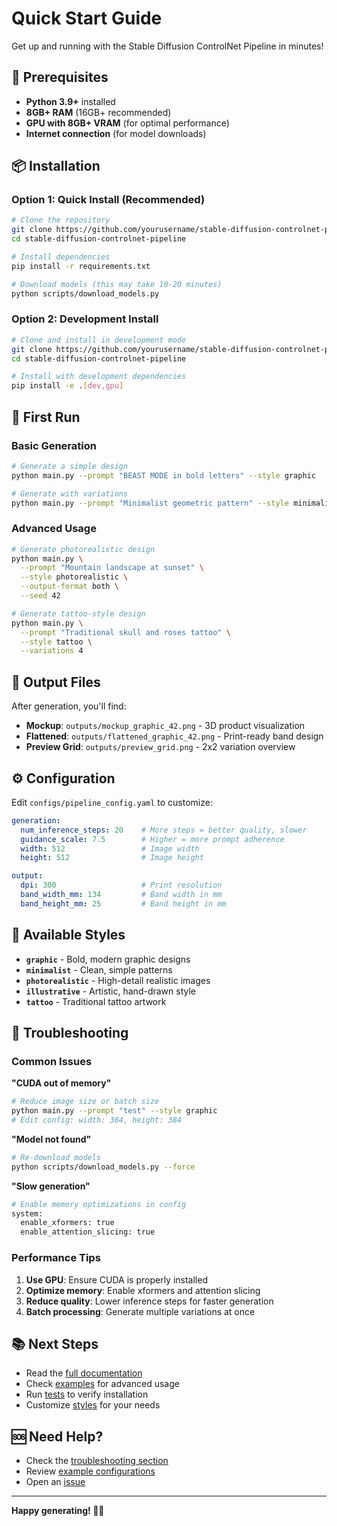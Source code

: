 # Quick Start Guide

Get up and running with the Stable Diffusion ControlNet Pipeline in minutes!

## 🚀 Prerequisites

- **Python 3.9+** installed
- **8GB+ RAM** (16GB+ recommended)
- **GPU with 8GB+ VRAM** (for optimal performance)
- **Internet connection** (for model downloads)

## 📦 Installation

### Option 1: Quick Install (Recommended)

```bash
# Clone the repository
git clone https://github.com/yourusername/stable-diffusion-controlnet-pipeline.git
cd stable-diffusion-controlnet-pipeline

# Install dependencies
pip install -r requirements.txt

# Download models (this may take 10-20 minutes)
python scripts/download_models.py
```

### Option 2: Development Install

```bash
# Clone and install in development mode
git clone https://github.com/yourusername/stable-diffusion-controlnet-pipeline.git
cd stable-diffusion-controlnet-pipeline

# Install with development dependencies
pip install -e .[dev,gpu]
```

## 🎯 First Run

### Basic Generation

```bash
# Generate a simple design
python main.py --prompt "BEAST MODE in bold letters" --style graphic

# Generate with variations
python main.py --prompt "Minimalist geometric pattern" --style minimalist --variations 4
```

### Advanced Usage

```bash
# Generate photorealistic design
python main.py \
  --prompt "Mountain landscape at sunset" \
  --style photorealistic \
  --output-format both \
  --seed 42

# Generate tattoo-style design
python main.py \
  --prompt "Traditional skull and roses tattoo" \
  --style tattoo \
  --variations 4
```

## 📁 Output Files

After generation, you'll find:

- **Mockup**: `outputs/mockup_graphic_42.png` - 3D product visualization
- **Flattened**: `outputs/flattened_graphic_42.png` - Print-ready band design
- **Preview Grid**: `outputs/preview_grid.png` - 2x2 variation overview

## ⚙️ Configuration

Edit `configs/pipeline_config.yaml` to customize:

```yaml
generation:
  num_inference_steps: 20    # More steps = better quality, slower
  guidance_scale: 7.5        # Higher = more prompt adherence
  width: 512                 # Image width
  height: 512                # Image height

output:
  dpi: 300                   # Print resolution
  band_width_mm: 134         # Band width in mm
  band_height_mm: 25         # Band height in mm
```

## 🎨 Available Styles

- **`graphic`** - Bold, modern graphic designs
- **`minimalist`** - Clean, simple patterns
- **`photorealistic`** - High-detail realistic images
- **`illustrative`** - Artistic, hand-drawn style
- **`tattoo`** - Traditional tattoo artwork

## 🔧 Troubleshooting

### Common Issues

**"CUDA out of memory"**
```bash
# Reduce image size or batch size
python main.py --prompt "test" --style graphic
# Edit config: width: 384, height: 384
```

**"Model not found"**
```bash
# Re-download models
python scripts/download_models.py --force
```

**"Slow generation"**
```bash
# Enable memory optimizations in config
system:
  enable_xformers: true
  enable_attention_slicing: true
```

### Performance Tips

1. **Use GPU**: Ensure CUDA is properly installed
2. **Optimize memory**: Enable xformers and attention slicing
3. **Reduce quality**: Lower inference steps for faster generation
4. **Batch processing**: Generate multiple variations at once

## 📚 Next Steps

- Read the [full documentation](README.md)
- Check [examples](examples/) for advanced usage
- Run [tests](tests/) to verify installation
- Customize [styles](configs/pipeline_config.yaml#styles) for your needs

## 🆘 Need Help?

- Check the [troubleshooting section](#troubleshooting)
- Review [example configurations](configs/)
- Open an [issue](https://github.com/yourusername/stable-diffusion-controlnet-pipeline/issues)

---

**Happy generating! 🎨✨** 
